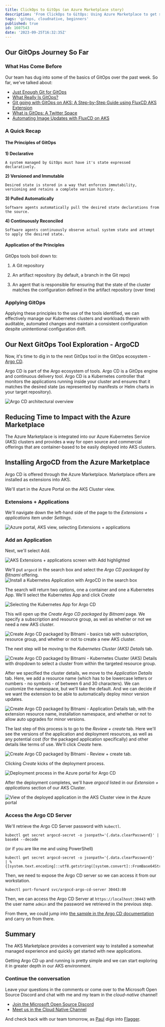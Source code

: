 ```yaml
---
title: ClickOps to GitOps (an Azure Marketplace story)
description: 'From ClickOps to GitOps: Using Azure Marketplace to get started with ArgoCD'
tags: 'gitops, cloudnative, beginners'
published: true
id: 1607543
date: '2023-09-25T16:32:35Z'
---
```


## Our GitOps Journey So Far

### What Has Come Before

Our team has dug into some of the basics of GitOps over the past week. So far, we've talked about:

- [Just Enough Git for GitOps](https://aka.ms/cloudnative/JustEnoughGit)
- [What Really Is GitOps?](https://aka.ms/cloudnative/WhatReallyIsGitOps)
- [Git going with GitOps on AKS: A Step-by-Step Guide using FluxCD AKS Extension](https://aka.ms/cloudnative/GitGoingWithGitOps)
- [What is GitOps: A Twitter Space](https://twitter.com/joshduffney/status/1704922340751032647)
- [Automating Image Updates with FluxCD on AKS](https://aka.ms/cloudnative/ImageAutomationWithFluxCD)

### A Quick Recap

#### The Principles of GitOps

**1) Declarative**

    A system managed by GitOps must have it's state expressed declaratively.

**2) Versioned and Immutable**

    Desired state is stored in a way that enforces immutability, versioning and retains a complete version history.

**3) Pulled Automatically**

    Software agents automatically pull the desired state declarations from the source.

**4) Continuously Reconciled**

    Software agents continuously observe actual system state and attempt to apply the desired state.

#### Application of the Principles

GitOps tools boil down to:

1. A Git repository

2. An artifact repository (by default, a branch in the Git repo)

3. An agent that is responsible for ensuring that the state of the cluster matches the configuration defined in the artifact repository (over time)

### Applying GitOps

Applying these principles to the use of the tools identified, we can effectively manage our Kubernetes clusters and workloads therein with auditable, automated changes and maintain a consistent configuration despite unintentional configuration drift.

## Our Next GitOps Tool Exploration - ArgoCD

Now, it's time to dig in to the next GitOps tool in the GitOps ecosystem - [Argo CD](https://argoproj.github.io/cd/).

Argo CD is part of the Argo ecosystem of tools. Argo CD is a GitOps engine and continuous delivery tool. Argo CD is a Kubernetes controller that monitors the applications running inside your cluster and ensures that it matches the desired state (as represented by manifests or Helm charts in your target repository).

![Argo CD architectural overview](https://argo-cd.readthedocs.io/en/stable/assets/argocd_architecture.png)

## Reducing Time to Impact with the Azure Marketplace

The Azure Marketplace is integrated into our Azure Kubernetes Service (AKS) clusters and provides a way for open source and commercial offerings that are container-based to be easily deployed into AKS clusters.

## Installing ArgoCD from the Azure Marketplace

Argo CD is offered through the Azure Marketplace. Marketplace offers are installed as extensions into AKS.

We'll start in the Azure Portal on the AKS Cluster view.

### Extensions + Applications

We'll navigate down the left-hand side of the page to the _Extensions + applications_ item under _Settings_.

![Azure portal, AKS view, selecting Extensions + applications](./assets/azure_portal_aks_overview.png)

### Add an Application

Next, we'll select Add.

![AKS Extensions + applications screen with Add highlighted](./assets/azure_portal_aks_extensions.png)

We'll put `argocd` in the search box and select the _Argo CD packaged by Bitnami_ offering. ![Install a Kubernetes Application with ArgoCD in the search box](./assets/azure_portal_aks_install.png)

The search will return two options, one a container and one a Kubernetes App. We'll select the Kubernetes App and click _Create_

![Selecting the Kubernetes App for Argo CD](./assets/azure_portal_aks_install_select.png)

This will open up the _Create Argo CD packaged by Bitnami_ page. We specify a subscription and resource group, as well as whether or not we need a new AKS cluster.

![Create Argo CD packaged by Bitnami - basics tab with subscription, resource group, and whether or not to create a new AKS cluster.](./assets/azure_portal_create_argo_basics.png)

The next step will be moving to the _Kubernetes Cluster (AKS) Details_ tab.

![Create Argo CD packaged by Bitnami - Kubernetes Cluster (AKS) Details with dropdown to select a cluster from within the targeted resource group.](./assets/azure_portal_create_argo_cluster.png)

After we specified the cluster details, we move to the _Application Details_ tab. Here, we add a resource name (which has to be lowercase letters or numbers - no symbols - of between 6 and 30 characters). We can customize the namespace, but we'll take the default. And we can decide if we want the extension to be able to automatically deploy minor version updates.

![Create Argo CD packaged by Bitnami - Application Details tab, with the extension resource name, installation namespace, and whether or not to allow auto upgrades for minor versions.](./assets/azure_portal_create_argo_appdetails.png)

The last step of this process is to go to the _Review + create_ tab. Here we'll see the versions of the application and deployment resources, as well as any potential cost (for the packaged application specifically) and other details like terms of use. We'll click _Create_ here.

![Create Argo CD packaged by Bitnami - Review + create tab.](./assets/azure_portal_create_argo_create.png)

Clicking _Create_ kicks of the deployment process.

![Deployment process in the Azure portal for Argo CD](./assets/azure_portal_deploy_argo_progress.png)

After the deployment completes, we'll have _argocd_ listed in our _Extension + applications_ section of our AKS Cluster.

![View of the deployed application in the AKS Cluster view in the Azure portal](./assets/azure_portal_aks_extensions_installed.png)

### Access the Argo CD Server

We'll retrieve the Argo CD Server password with `kubectl`.

```
kubectl get secret argocd-secret -o jsonpath='{.data.clearPassword}' | base64 --decode
```

(or if you are like me and using PowerShell)

```
kubectl get secret argocd-secret -o jsonpath='{.data.clearPassword}'  | % {[system.text.encoding]::utf8.getstring([system.convert]::FromBase64String($_))}
```

Then, we need to expose the Argo CD server so we can access it from our workstation.

```
kubectl port-forward svc/argocd-argo-cd-server 30443:80
```

Then, we can access the Argo CD Server at `https://localhost:30443` with the user name `admin` and the password we retrieved in the previous step.

From there, we could jump into [the sample in the Argo CD documentation](https://argo-cd.readthedocs.io/en/stable/getting_started/#6-create-an-application-from-a-git-repository) and carry on from there.

## Summary

The AKS Marketplace provides a convenient way to installed a somewhat managed experience and quickly get started with new applications.

Getting Argo CD up and running is pretty simple and we can start exploring it in greater depth in our AKS environment.

### Continue the conversation

Leave your questions in the comments or come over to the Microsoft Open Source Discord and chat with me and my team in the _cloud-native_ channel!

- [Join the Microsoft Open Source Discord](https://aka.ms/cloudnative/JoinOSSDiscord)
- [Meet us in the Cloud Native Channel](https://aka.ms/cloudnative/JoinOSSDiscord)

And check back with our team tomorrow, as [Paul](https://dev.to/pauldotyu) digs into [Flagger](https://fluxcd.io/flagger/).

